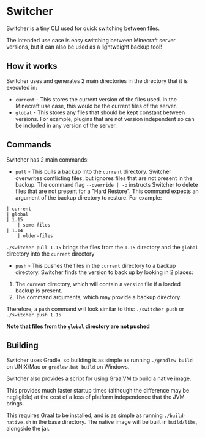# Switcher

Switcher is a tiny CLI used for quick switching between files.

The intended use case is easy switching between Minecraft server versions,
but it can also be used as a lightweight backup tool!

## How it works
Switcher uses and generates 2 main directories in the directory that it is executed in:
* `current` - This stores the current version of the files used. In the Minecraft use case, this
would be the current files of the server.
* `global` - This stores any files that should be kept constant between versions.
 For example, plugins that are not version independent so can be included in any version of the server.
 
 
## Commands
Switcher has 2 main commands:
* `pull` - This pulls a backup into the `current` directory. Switcher overwrites conflicting files,
but ignores files that are not present in the backup. The command flag `--override | -o` instructs 
Switcher to delete files that are not present for a "Hard Restore".
This command expects an argument of the backup directory to restore. For example: 
```
| current
| global
| 1.15
    | some-files
| 1.14
    | older-files
```
`./switcher pull 1.15` brings the files from the `1.15` directory and the `global` directory into the `current` directory


* `push` - This pushes the files in the `current` directory to a backup directory.
Switcher finds the version to back up by looking in 2 places:

1. The `current` directory, which will contain a `version` file if a loaded backup is present.
2. The command arguments, which may provide a backup directory.

Therefore, a `push` command will look similar to this:
`./switcher push` or `./switcher push 1.15` 

**Note that files from the `global` directory are not pushed**


## Building

Switcher uses Gradle, so building is as simple as running
`./gradlew build` on UNIX/Mac or `gradlew.bat build` on Windows.

Switcher also provides a script for using GraalVM to build a native image. 

This provides much faster startup times (although the difference may be negligible) at the cost of a loss of platform independence that the JVM brings.
 
This requires Graal to be installed, and is as simple as running `./build-native.sh`
in the base directory. The native image will be built in `build/libs`, alongside the jar.
